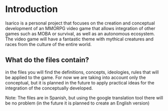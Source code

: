# Introduction
Isarico is a personal project that focuses on the creation and conceptual development of an MMORPG video game that allows integration of other games such as MOBA or survival, as well as an autonomous ecosystem. The video game will have a fantastic theme with mythical creatures and races from the culture of the entire world.

## What do the files contain?
in the files you will find the definitions, concepts, ideologies, rules that will be applied to the game.
For now we are taking into account only the conceptual, but it is planned in the future to apply practical ideas for the integration of the conceptually developed.

Note: The files are in Spanish, but using the google translation tool there will be no problem (in the future it is planned to create an English version)
